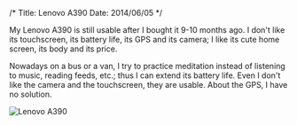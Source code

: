 /*
Title: Lenovo A390
Date: 2014/06/05
*/

My Lenovo A390 is still usable after I bought it 9-10 months ago. I don't like its touchscreen, its battery life, its GPS and its camera; I like its cute home screen, its body and its price.

Nowadays on a bus or a van, I try to practice meditation instead of listening to music, reading feeds, etc.; thus I can extend its battery life. Even I don't like the camera and the touchscreen, they are usable. About the GPS, I have no solution.

![Lenovo A390](../pic/lenovo_a390.jpg)
